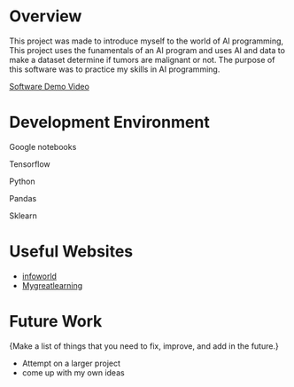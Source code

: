 # Overview

This project was made to introduce myself to the world of AI programming, 
This project uses the funamentals of an AI program and uses AI and data to make a dataset determine if tumors are malignant or not. 
The purpose of this software was to practice my skills in AI programming. 

[Software Demo Video](https://youtu.be/EA-5m2FkINU)

# Development Environment

Google notebooks

Tensorflow

Python 

Pandas

Sklearn 

# Useful Websites

- [infoworld](https://www.infoworld.com/article/3278008/what-is-tensorflow-the-machine-learning-library-explained.html)
- [Mygreatlearning](https://www.mygreatlearning.com/blog/what-is-tensorflow-machine-learning-library-explained/)

# Future Work

{Make a list of things that you need to fix, improve, and add in the future.}

- Attempt on a larger project
- come up with my own ideas 